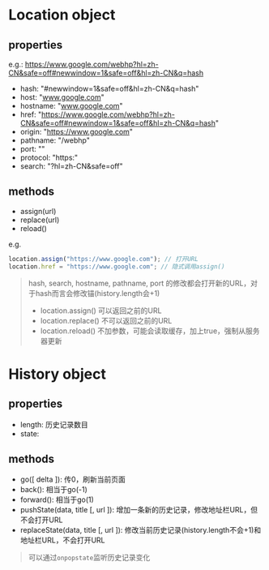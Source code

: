 # Location object

## properties
e.g.: https://www.google.com/webhp?hl=zh-CN&safe=off#newwindow=1&safe=off&hl=zh-CN&q=hash

- hash: "#newwindow=1&safe=off&hl=zh-CN&q=hash"
- host: "www.google.com"
- hostname: "www.google.com"
- href: "https://www.google.com/webhp?hl=zh-CN&safe=off#newwindow=1&safe=off&hl=zh-CN&q=hash"
- origin: "https://www.google.com"
- pathname: "/webhp"
- port: ""
- protocol: "https:"
- search: "?hl=zh-CN&safe=off"

## methods
- assign(url)
- replace(url)
- reload()

e.g.
```javascript
location.assign("https://www.google.com"); // 打开URL
location.href = "https://www.google.com"; // 隐式调用assign()
```
> hash, search, hostname, pathname, port 的修改都会打开新的URL，对于hash而言会修改锚(history.length会+1)
> - location.assign() 可以返回之前的URL
> - location.replace() 不可以返回之前的URL
> - location.reload() 不加参数，可能会读取缓存，加上true，强制从服务器更新

# History object

## properties
- length: 历史记录数目
- state: 

## methods
- go([ delta ]): 传0，刷新当前页面
- back(): 相当于go(-1)
- forward(): 相当于go(1)
- pushState(data, title [, url ]): 增加一条新的历史记录，修改地址栏URL，但不会打开URL
- replaceState(data, title [, url ]): 修改当前历史记录(history.length不会+1)和地址栏URL，不会打开URL

> 可以通过`onpopstate`监听历史记录变化


